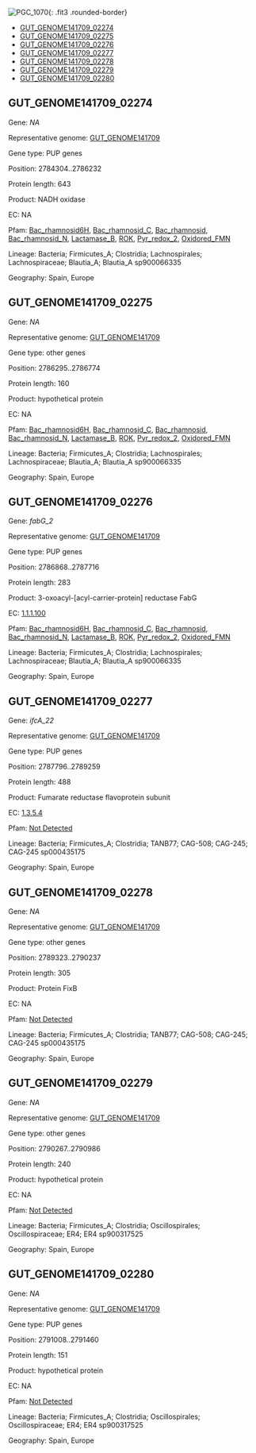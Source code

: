 ![PGC_1070](../static/images/Clusters_figure/PGC_1070.jpg){: .fit3 .rounded-border}

<ul id="myTab" class="nav nav-tabs">
  <li class="active">
        <a href="#tab1" data-toggle="tab">GUT_GENOME141709_02274</a>
  </li>
<li><a href="#tab2" data-toggle="tab">GUT_GENOME141709_02275</a></li>
<li><a href="#tab3" data-toggle="tab">GUT_GENOME141709_02276</a></li>
<li><a href="#tab4" data-toggle="tab">GUT_GENOME141709_02277</a></li>
<li><a href="#tab5" data-toggle="tab">GUT_GENOME141709_02278</a></li>
<li><a href="#tab6" data-toggle="tab">GUT_GENOME141709_02279</a></li>
<li><a href="#tab7" data-toggle="tab">GUT_GENOME141709_02280</a></li>
</ul>

<div id="myTabContent" class="tab-content">
  <div class="tab-pane fade in active" id="tab1">

<h2 id="GUT_GENOME141709_02274">GUT_GENOME141709_02274</h2>
<p>Gene: <em>NA</em>
<p>Representative genome: <a href="https://www.ebi.ac.uk/metagenomics/genomes/MGYG-HGUT-00263">GUT_GENOME141709</a></p>
<p>Gene type: PUP genes</p>
<p>Position: 2784304..2786232</p>
<p>Protein length: 643</p>
<p>Product: NADH oxidase</p>
<p>EC: NA</p>
<p>Pfam: <a href="http://pfam.xfam.org/family/Bac_rhamnosid6H">Bac_rhamnosid6H</a>, <a href="http://pfam.xfam.org/family/Bac_rhamnosid_C">Bac_rhamnosid_C</a>, <a href="http://pfam.xfam.org/family/Bac_rhamnosid">Bac_rhamnosid</a>, <a href="http://pfam.xfam.org/family/Bac_rhamnosid_N">Bac_rhamnosid_N</a>, <a href="http://pfam.xfam.org/family/Lactamase_B">Lactamase_B</a>, <a href="http://pfam.xfam.org/family/ROK">ROK</a>, <a href="http://pfam.xfam.org/family/Pyr_redox_2">Pyr_redox_2</a>, <a href="http://pfam.xfam.org/family/Oxidored_FMN">Oxidored_FMN</a></p>
<p>Lineage: Bacteria; Firmicutes_A; Clostridia; Lachnospirales; Lachnospiraceae; Blautia_A; Blautia_A sp900066335</p>
<p>Geography: Spain, Europe</p>
  </div>

  <div class="tab-pane fade" id="tab2">

<h2 id="GUT_GENOME141709_02275">GUT_GENOME141709_02275</h2>
<p>Gene: <em>NA</em></p>
<p>Representative genome: <a href="https://www.ebi.ac.uk/metagenomics/genomes/MGYG-HGUT-00263">GUT_GENOME141709</a></p>
<p>Gene type: other genes</p>
<p>Position: 2786295..2786774</p>
<p>Protein length: 160</p>
<p>Product: hypothetical protein</p>
<p>EC: NA</p>
<p>Pfam: <a href="http://pfam.xfam.org/family/Bac_rhamnosid6H">Bac_rhamnosid6H</a>, <a href="http://pfam.xfam.org/family/Bac_rhamnosid_C">Bac_rhamnosid_C</a>, <a href="http://pfam.xfam.org/family/Bac_rhamnosid">Bac_rhamnosid</a>, <a href="http://pfam.xfam.org/family/Bac_rhamnosid_N">Bac_rhamnosid_N</a>, <a href="http://pfam.xfam.org/family/Lactamase_B">Lactamase_B</a>, <a href="http://pfam.xfam.org/family/ROK">ROK</a>, <a href="http://pfam.xfam.org/family/Pyr_redox_2">Pyr_redox_2</a>, <a href="http://pfam.xfam.org/family/Oxidored_FMN">Oxidored_FMN</a></p>
<p>Lineage: Bacteria; Firmicutes_A; Clostridia; Lachnospirales; Lachnospiraceae; Blautia_A; Blautia_A sp900066335</p>
<p>Geography: Spain, Europe</p>

  </div>
  <div class="tab-pane fade" id="tab3">

<h2 id="GUT_GENOME141709_02276">GUT_GENOME141709_02276</h2>
<p>Gene: <em>fabG_2</em></p>
<p>Representative genome: <a href="https://www.ebi.ac.uk/metagenomics/genomes/MGYG-HGUT-00263">GUT_GENOME141709</a></p>
<p>Gene type: PUP genes</p>
<p>Position: 2786868..2787716</p>
<p>Protein length: 283</p>
<p>Product: 3-oxoacyl-[acyl-carrier-protein] reductase FabG</p>
<p>EC: <a href="https://www.brenda-enzymes.org/enzyme.php?ecno=1.1.1.100">1.1.1.100</a></p>
<p>Pfam: <a href="http://pfam.xfam.org/family/Bac_rhamnosid6H">Bac_rhamnosid6H</a>, <a href="http://pfam.xfam.org/family/Bac_rhamnosid_C">Bac_rhamnosid_C</a>, <a href="http://pfam.xfam.org/family/Bac_rhamnosid">Bac_rhamnosid</a>, <a href="http://pfam.xfam.org/family/Bac_rhamnosid_N">Bac_rhamnosid_N</a>, <a href="http://pfam.xfam.org/family/Lactamase_B">Lactamase_B</a>, <a href="http://pfam.xfam.org/family/ROK">ROK</a>, <a href="http://pfam.xfam.org/family/Pyr_redox_2">Pyr_redox_2</a>, <a href="http://pfam.xfam.org/family/Oxidored_FMN">Oxidored_FMN</a></p>
<p>Lineage: Bacteria; Firmicutes_A; Clostridia; Lachnospirales; Lachnospiraceae; Blautia_A; Blautia_A sp900066335</p>
<p>Geography: Spain, Europe</p>

  </div>
  <div class="tab-pane fade" id="tab4">

<h2 id="GUT_GENOME141709_02277">GUT_GENOME141709_02277</h2>
<p>Gene: <em>ifcA_22</em></p>
<p>Representative genome: <a href="https://www.ebi.ac.uk/metagenomics/genomes/MGYG-HGUT-02773">GUT_GENOME141709</a></p>
<p>Gene type: PUP genes</p>
<p>Position: 2787796..2789259</p>
<p>Protein length: 488</p>
<p>Product: Fumarate reductase flavoprotein subunit</p>
<p>EC: <a href="https://www.brenda-enzymes.org/enzyme.php?ecno=1.3.5.4">1.3.5.4</a></p>
<p>Pfam: <a href="http://pfam.xfam.org/family/Not Detected">Not Detected</a></p>

<p>Lineage: Bacteria; Firmicutes_A; Clostridia; TANB77; CAG-508; CAG-245; CAG-245 sp000435175</p>
<p>Geography: Spain, Europe</p>

  </div>
  <div class="tab-pane fade" id="tab5">

<h2 id="GUT_GENOME141709_02278">GUT_GENOME141709_02278</h2>
<p>Gene: <em>NA</em></p>
<p>Representative genome: <a href="https://www.ebi.ac.uk/metagenomics/genomes/MGYG-HGUT-02773">GUT_GENOME141709</a></p>
<p>Gene type: other genes</p>
<p>Position: 2789323..2790237</p>
<p>Protein length: 305</p>
<p>Product: Protein FixB</p>
<p>EC: NA</p>
<p>Pfam: <a href="http://pfam.xfam.org/family/Not Detected">Not Detected</a></p>

<p>Lineage: Bacteria; Firmicutes_A; Clostridia; TANB77; CAG-508; CAG-245; CAG-245 sp000435175</p>
<p>Geography: Spain, Europe</p>

  </div>
  <div class="tab-pane fade" id="tab6">

<h2 id="GUT_GENOME141709_02279">GUT_GENOME141709_02279</h2>
<p>Gene: <em>NA</em></p>
<p>Representative genome: <a href="https://www.ebi.ac.uk/metagenomics/genomes/MGYG-HGUT-02715">GUT_GENOME141709</a></p>
<p>Gene type: other genes</p>
<p>Position: 2790267..2790986</p>
<p>Protein length: 240</p>
<p>Product: hypothetical protein</p>
<p>EC: NA</p>
<p>Pfam: <a href="http://pfam.xfam.org/family/Not Detected">Not Detected</a></p>

<p>Lineage: Bacteria; Firmicutes_A; Clostridia; Oscillospirales; Oscillospiraceae; ER4; ER4 sp900317525</p>
<p>Geography: Spain, Europe</p>

  </div>
  <div class="tab-pane fade" id="tab7">

<h2 id="GUT_GENOME141709_02280">GUT_GENOME141709_02280</h2>
<p>Gene: <em>NA</em></p>
<p>Representative genome: <a href="https://www.ebi.ac.uk/metagenomics/genomes/MGYG-HGUT-02715">GUT_GENOME141709</a></p>
<p>Gene type: PUP genes</p>
<p>Position: 2791008..2791460</p>
<p>Protein length: 151</p>
<p>Product: hypothetical protein</p>
<p>EC: NA</p>
<p>Pfam: <a href="http://pfam.xfam.org/family/Not Detected">Not Detected</a></p>

<p>Lineage: Bacteria; Firmicutes_A; Clostridia; Oscillospirales; Oscillospiraceae; ER4; ER4 sp900317525</p>
<p>Geography: Spain, Europe</p>

  </div>
</div>

